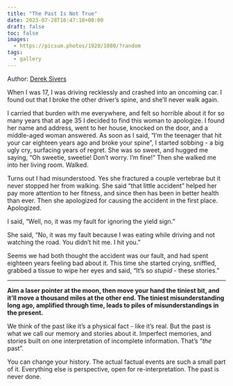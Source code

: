 ```yaml
---
title: "The Past Is Not True"
date: 2023-07-28T16:47:18+08:00
draft: false
toc: false
images:
  - https://picsum.photos/1920/1080/?random
tags: 
  - gallery
---
```


Author: [Derek Sivers](https://sive.rs/)

When I was 17, I was driving recklessly and crashed into an oncoming car. I found out that I broke the other driver’s spine, and she’ll never walk again.

I carried that burden with me everywhere, and felt so horrible about it for so many years that at age 35 I decided to find this woman to apologize. I found her name and address, went to her house, knocked on the door, and a middle-aged woman answered. As soon as I said, “I’m the teenager that hit your car eighteen years ago and broke your spine”, I started sobbing - a big ugly cry, surfacing years of regret. She was so sweet, and hugged me saying, “Oh sweetie, sweetie! Don’t worry. I’m fine!” Then she walked me into her living room. Walked.

Turns out I had misunderstood. Yes she fractured a couple vertebrae but it never stopped her from walking. She said “that little accident” helped her pay more attention to her fitness, and since then has been in better health than ever. Then she apologized for causing the accident in the first place. Apologized.

I said, “Well, no, it was my fault for ignoring the yield sign.”

She said, “No, it was my fault because I was eating while driving and not watching the road. You didn’t hit me. I hit you.”

Seems we had both thought the accident was our fault, and had spent eighteen years feeling bad about it. This time she started crying, sniffled, grabbed a tissue to wipe her eyes and said, “It’s so *stupid* - these stories.”

---

**Aim a laser pointer at the moon, then move your hand the tiniest bit, and it’ll move a thousand miles at the other end. The tiniest misunderstanding long ago, amplified through time, leads to piles of misunderstandings in the present.**

We think of the past like it’s a physical fact - like it’s real. But the past is what we call our memory and stories about it. Imperfect memories, and stories built on one interpretation of incomplete information. That’s “*the* past”.

You can change your history. The actual factual events are such a small part of it. Everything else is perspective, open for re-interpretation. The past is never done.
